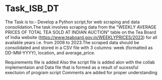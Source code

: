 # Task_ISB_DT
The Task is to:-
Develop a Python script,for web scraping and data consolidation.The task involves scraping data from the "WEEKLY AVERAGE PRICES OF TOTAL TEA SOLD 
AT INDIAN AUCTION" table on the Tea Board of India website (https://www.teaboard.gov.in/WEEKLYPRICES/2023) for all available years i.e. from 2008 
to 2023.The scraped data should be consolidated and stored in a CSV file with 3 columns: week (formatted as DD-MM-YYYY), location, and average_price.

Requirements file is added 
Also the script file is added alon with the collab implementaion and Data file that is formed as a result of sucessful exectuion of program script
Comments are added for proper understanding
